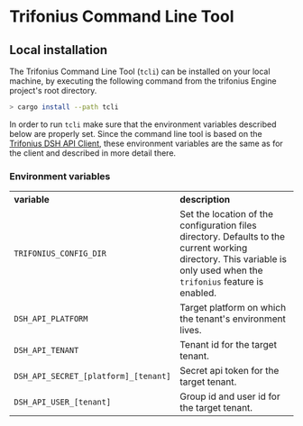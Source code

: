 # Trifonius Command Line Tool

## Local installation

The Trifonius Command Line Tool (`tcli`) can be installed on your local machine,
by executing the following command from the trifonius Engine project's root directory.

```bash
> cargo install --path tcli
```

In order to run `tcli` make sure that the environment variables described below
are properly set.
Since the command line tool is based on the [Trifonius DSH API Client](../dsh_api/README.md),
these environment variables are the same as for the client and described in more detail there.

### Environment variables

<table>
    <tr align="top">
        <th align="left">variable</th>
        <th align="left">description</th>
    </tr>
    <tr align="top">
        <td align="top"><code>TRIFONIUS_CONFIG_DIR</code></td>
        <td>
            Set the location of the configuration files directory. 
            Defaults to the current working directory.
            This variable is only used when the <code>trifonius</code> feature is enabled.
        </td>
    </tr>
    <tr align="top">
        <td align="top"><code>DSH_API_PLATFORM</code></td>
        <td>
            Target platform on which the tenant's environment lives.
        </td>
    </tr>
    <tr align="top">
        <td><code>DSH_API_TENANT</code></td>
        <td>
            Tenant id for the target tenant.
        </td>
    </tr>
    <tr align="top">
        <td><code>DSH_API_SECRET_[platform]_[tenant]</code></td>
        <td>
            Secret api token for the target tenant. 
        </td>
    </tr>
    <tr align="top">
        <td><code>DSH_API_USER_[tenant]</code></td>
        <td>
            Group id and user id for the target tenant.
        </td>
    </tr>
</table>
